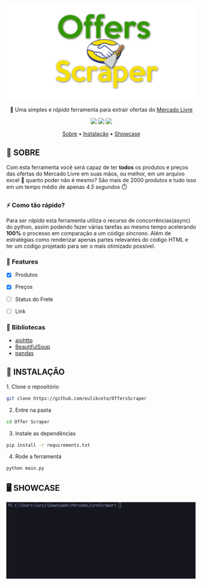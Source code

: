 <div align="center">
<img src="media/logo2.png"/>
</div>
<p align="center">
🚀 Uma simples e <i>rápida</i> ferramenta para extrair ofertas do <a href=https://www.mercadolivre.com.br>Mercado Livre</a></p>

<div align="center">
<img src="https://img.shields.io/static/v1?label=python&message=3.10&color=7159c1&style=flat&logo=python" id="badge"/>

<img src="https://img.shields.io/static/v1?label=&message=aiohttp&color=7159c1&style=flat&logo=aiohttp" id="badge"/>

<img src="https://img.shields.io/static/v1?label=&message=pandas&color=7159c1&style=flat&logo=pandas" id="badge"/>
</div>

<p align="center">
 <a href="#sobre">Sobre</a> •
 <a href="#install">Instalação</a> • 
 <a href="#showcase">Showcase</a>
</p>

<h2 align="left" id="sobre">📖 SOBRE</h2>
<p align="left">Com esta ferramenta você será capaz de ter <strong>todos</strong> os produtos e preços das ofertas do Mercado Livre em suas mãos, ou melhor, em um arquivo excel 🤯 quanto poder não é mesmo? São mais de 2000 produtos e tudo isso em um tempo médio de apenas <i>4.5 segundos</i> ⏱️

<h3 align="left">⚡ Como tão rápido?</h3>
<p align="left">Para ser <i>rápida</i> esta ferramenta utiliza o recurso de concorrências(async) do python, assim podendo fazer várias tarefas ao mesmo tempo acelerando <strong>100%</strong> o processo em comparação a um código síncrono. Além de estratégias como renderizar apenas partes relevantes do código HTML e ter um código projetado para ser o mais otimizado possível.</p>

### 📍 Features

- [x] Produtos
- [x] Preços
- [ ] Status do Frete
- [ ] Link



### 📕 Bibliotecas
- [aiohttp](https://docs.aiohttp.org/en/stable/)
- [BeautifulSoup](https://www.crummy.com/software/BeautifulSoup/bs4/doc/)
- [pandas](https://pandas.pydata.org/docs/reference/index.html)


<h2 align="left" id="install">📄 INSTALAÇÃO</h2>
1. Clone o repositório

```bash
git clone https://github.com/eulikceto/OffersScraper
```
2. Entre na pasta

```bash
cd Offer Scraper
```
3. Instale as dependências

```bash
pip install -r requirements.txt
```
4. Rode a ferramenta

```bash
python main.py
```

<h2 align="left" id="showcase">🖥️ SHOWCASE</h2>
<img src="media/showcase.gif"/>
